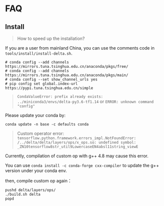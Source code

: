 # FAQ

## Install

> How to speed up the installation?

If you are a user from mainland China, you can use the comments code in 
`tools/install/install-delta.sh`.

```shell
# conda config --add channels https://mirrors.tuna.tsinghua.edu.cn/anaconda/pkgs/free/
# conda config --add channels https://mirrors.tuna.tsinghua.edu.cn/anaconda/pkgs/main/
# conda config --set show_channel_urls yes
# pip config set global.index-url https://pypi.tuna.tsinghua.edu.cn/simple
```

>  `CondaValueError: prefix already exists:
>  ../miniconda3/envs/delta-py3.6-tf1.14` or `ERROR: unknown command "config"`

Please update your conda by:

```shell
conda update -n base -c defaults conda
```

> Custom operator error:
> `tensorflow.python.framework.errors_impl.NotFoundError:
> /../delta/delta/layers/ops/x_ops.so: undefined symbol:
> _ZN10tensorflow8str_util9LowercaseEN4absl11string_viewE`

Currently, compilation of custom op with g++ 4.8 may cause this error.

You can use `conda install -c conda-forge cxx-compiler` to update the
g++ version under your conda env.

then, compile custom op again：

```shell
pushd delta/layers/ops/
./build.sh delta
popd
```
